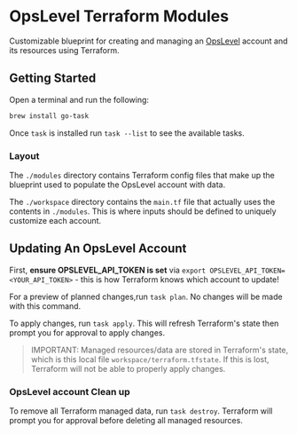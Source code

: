 # OpsLevel Terraform Modules

Customizable blueprint for creating and managing an [OpsLevel](https://opslevel.com) account and its resources using Terraform.

## Getting Started

Open a terminal and run the following:

```bash
brew install go-task
```

Once `task` is installed run `task --list` to see the available tasks.

### Layout

The `./modules` directory contains Terraform config files that make up the blueprint used to populate the OpsLevel account with data.

The `./workspace` directory contains the `main.tf` file that actually uses the contents in `./modules`. This is where inputs should
be defined to uniquely customize each account.


## Updating An OpsLevel Account

First, **ensure OPSLEVEL_API_TOKEN is set** via `export OPSLEVEL_API_TOKEN=<YOUR_API_TOKEN>` - this is how Terraform knows which account to update!

For a preview of planned changes,run `task plan`. No changes will be made with this command.

To apply changes, run `task apply`. This will refresh Terraform's state then prompt you for approval to apply changes.

> IMPORTANT: Managed resources/data are stored in Terraform's state, which is this local file `workspace/terraform.tfstate`. If this is lost, Terraform will not be able to properly apply changes.

### OpsLevel account Clean up

To remove all Terraform managed data, run `task destroy`. Terraform will prompt you for approval before deleting all managed resources.
